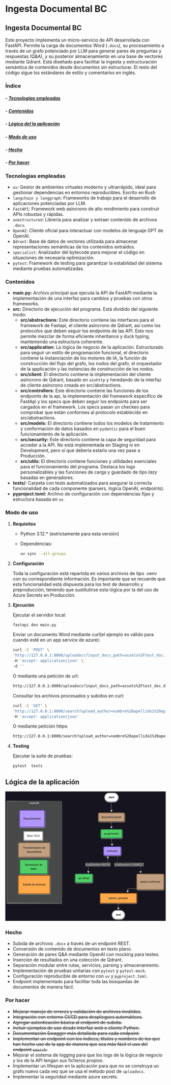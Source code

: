 # Ingesta Documental BC

## Ingesta Documental BC

Este proyecto implementa un micro-servicio de API desarrollada con FastAPI. Permite la carga de documentos Word (`.docx`), su procesamiento a través de un grafo potenciado por LLM para generar pares de preguntas y respuestas (Q\&A), y su posterior almacenamiento en una base de vectores mediante Qdrant. Está diseñado para facilitar la ingesta y estructuración semántica de contenidos desde documentos sin estructurar. El resto del código sigue los estándares de estilo y comentarios en inglés.

### Índice

##### - [Tecnologías empleadas](#tecnologías-empleadas)

##### - [Contenidos](#contenidos)

##### - [Lógica del la aplicación](#lógica-de-la-aplicación)

##### - [Modo de uso](#modo-de-uso)

##### - [Hecho](#hecho)

##### - [Por hacer](#por-hacer)

### Tecnologías empleadas

* `uv`: Gestor de ambientes virtuales moderno y ultrarrápido, ideal para gestionar dependencias en entornos reproducibles. Escrito en Rush
* `langchain y langgraph`: Frameworks de trabajo para el desarrollo de aplicaciones potenciadas por LLM.
* `FastAPI`: Framework web asíncrono de alto rendimiento para construir APIs robustas y rápidas.
* `unestructured`: Librería para analizar y extraer contenido de archivos `.docx`.
* `OpenAI`: Cliente oficial para interactuar con modelos de lenguaje GPT de OpenAI.
* `Qdrant`: Base de datos de vectores utilizada para almacenar representaciones semánticas de los contenidos extraídos.
* `specialist`: Analizador del bytecode para mejorar el código en situaciones de necesaria optimización.
* `pytest`: Framework de testing para garantizar la estabilidad del sistema mediante pruebas automatizadas.

### Contenidos

* **main.py:** Archivo principal que ejecuta la API de FastAPI mediante la implementación de una interfaz para cambios y pruebas con otros frameworks.
* **src:** Directorio de ejecución del programa. Está dividido del siguiente modo:
  *  **src/abstractions:** Este directorio contiene las interfaces para el framework de Fastapi, el cliente asíncrono de Qdrant, así como los protocolos que deben seguir los endpoints de las API. Esto nos permite mezclar de forma eficiente inheritance y duck typing, manteniendo una estructura coherente.
  *  **src/application:** La lógica de negocio de la aplicación. Estructurado para seguir un estilo de programación funcional, el directorio contiene la instanciación de los motores de IA, la función de construcción del flujo del grafo, los nodos del grafo, el orquestador de la applicación y las instancias de construcción de los nodos.
  *  **src/client:** El directorio contiene la implementación del cliente asíncrono de Qdrant, basado en `aiohttp` y heredando de la interfaz de cliente asíncrono creada en src/abstractions.
  *  **src/controllers:** Este directorio contiene las funciones de los endpoints de la api, la implementación del framework específico de FastApi y los specs que deben seguir los endpoints para ser cargados en el framework. Los specs pasan un checkeo para comprobar que están conformes al protocolo establecido en src/abstractions.
  *  **src/models:** El directorio contiene todos los modelos de tratamiento y conformación de datos basados en `pydantic` para el buen funcionamiento de la aplicación.
  *  **src/security:** Este directorio contiene la capa de seguridad para acceder a la API. No está implementada en Staging ni en Development, pero sí que debería estarlo una vez pase a Producción. 
  *  **src/utils:** El directorio contiene funciones y utilidades esenciales para el funcionamiento del programa. Destaca los logs personalizables y las funciones de carga y guardado de tipo *lazy* basadas en generadores.
* **tests/**: Carpeta con tests automatizados para asegurar la correcta funcionalidad de cada componente (parsers, lógica OpenAI, endpoints).
* **pyproject.toml:** Archivo de configuración con dependencias fijas y estructura basada en `uv`.

### Modo de uso

1. **Requisitos**

   * Python 3.12.\* (estrictamente para esta versión)
   * Dependencias:

     ```bash
     uv sync --all-groups
     ```

2. **Configuración**

   Toda la configuración está repartida en varios archivos de tipo .venv con su correspondiente información. Es importante que se recuerde que esta funcionalidad está dispuesta para los test de desarrollo y preproducción, teniendo que sustitutirse esta lógica por la del uso de Azure Secrets en Producción.

3. **Ejecución**

   Ejecutar el servidor local:

   ```bash
   fastapi dev main.py
   ```

   Enviar un documento Word mediante curl(el ejemplo es válido para cuando esté en un app service de azure):

   ```bash
   curl -X 'POST' \
   'http://127.0.0.1:8000/uploadocs?input_docs_path=assets%2Ftest_doc.docx&upload_author=nombre%20apellido1%20apellido2%20%3Enombre%40correo.com%3E&doc_name=test_doc.docx&collection=Coll1&update_collection=false' \
   -H 'accept: application/json' \
   -d ''
   ```
   O mediante una petición de url:
   ````bash
   http://127.0.0.1:8000/uploadocs?input_docs_path=assets%2Ftest_doc.docx&upload_author=nombre%20apellido1%20apellido2%20%3Enombre%40correo.com%3E&doc_name=test_doc.docx&collection=Coll1&update_collection=false
   
   ````
   Consultar los archivos procesados y subidos en curl:
   
   ````bash
   curl -X 'GET' \
   'http://127.0.0.1:8000/search?upload_author=nombre%20apellido1%20apellido2%20%3Cnombre%40correo.com%3E&doc_name=test_docs.docx&index=1&order_by=index_id' \
   -H 'accept: application/json'
   ````
   O mediante petición https:
   ````bash
   http://127.0.0.1:8000/search?upload_author=nombre%20apellido1%20apellido2%20%3Cnombre%40correo.com%3E&doc_name=test_docs.docx&index=1&order_by=index_id
   ````

4. **Testing**

   Ejecutar la suite de pruebas:

   ```bash
   pytest  tests
   ```
## Lógica de la aplicación

![alt text](assets/graph_workflow/graph_workflow.png)

### Hecho

* Subida de archivos `.docx` a través de un endpoint REST.
* Conversión de contenido de documentos en texto plano.
* Generación de pares Q\&A mediante OpenAI con mocking para testeo.
* Inserción de resultados en una colección de Qdrant.
* Separación modular entre rutas, servicios, parsing y almacenamiento.
* Implementación de pruebas unitarias con `pytest` y `pytest-mock`.
* Configuración reproducible de entorno con `uv` y `pyproject.toml`.
* Endpoint implementado para facilitar toda las búsquedas de documentos de manera fácil.

### Por hacer

* ~~Mejorar manejo de errores y validación de archivos inválidos~~.
* ~~Integración con entorno CI/CD para despliegues automáticos.~~
* ~~Agregar autenticación básica al endpoint de subida.~~
* ~~Incluir ejemplos de uso desde interfaz web o cliente Python.~~
* ~~Documentación Swagger más detallada para cada endpoint.~~
* ~~Implementar un endpoint con los índices, títulos y nombres de los que han hecho uso de la app de manera que sea más fácil el uso del endpoint `search`.~~
* Mejorar el sistema de logging para que los logs de la lógica de negocio y los de la API tengan sus ficheros propios.
* Implementar un lifespan en la aplicación para que no se construya un grafo nuevo cada vez que se usa el método post de `uploadocs`.
* Implementar la seguridad mediante azure secrets.